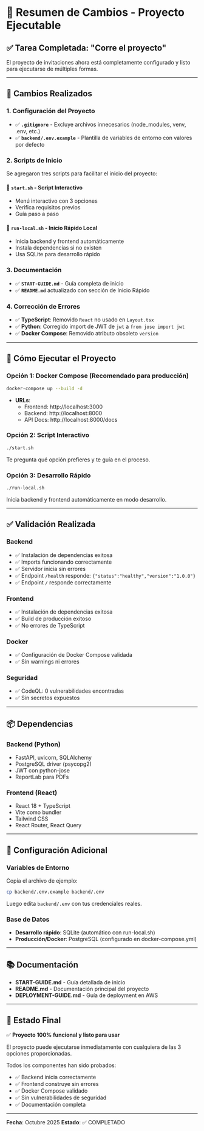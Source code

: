 # 📝 Resumen de Cambios - Proyecto Ejecutable

## ✅ Tarea Completada: "Corre el proyecto"

El proyecto de invitaciones ahora está completamente configurado y listo para ejecutarse de múltiples formas.

---

## 🎯 Cambios Realizados

### 1. Configuración del Proyecto
- ✅ **`.gitignore`** - Excluye archivos innecesarios (node_modules, venv, .env, etc.)
- ✅ **`backend/.env.example`** - Plantilla de variables de entorno con valores por defecto

### 2. Scripts de Inicio
Se agregaron tres scripts para facilitar el inicio del proyecto:

#### 📜 `start.sh` - Script Interactivo
- Menú interactivo con 3 opciones
- Verifica requisitos previos
- Guía paso a paso

#### 🚀 `run-local.sh` - Inicio Rápido Local
- Inicia backend y frontend automáticamente
- Instala dependencias si no existen
- Usa SQLite para desarrollo rápido

### 3. Documentación
- ✅ **`START-GUIDE.md`** - Guía completa de inicio
- ✅ **`README.md`** actualizado con sección de Inicio Rápido

### 4. Corrección de Errores
- ✅ **TypeScript**: Removido `React` no usado en `Layout.tsx`
- ✅ **Python**: Corregido import de JWT de `jwt` a `from jose import jwt`
- ✅ **Docker Compose**: Removido atributo obsoleto `version`

---

## 🚀 Cómo Ejecutar el Proyecto

### Opción 1: Docker Compose (Recomendado para producción)
```bash
docker-compose up --build -d
```
- **URLs**: 
  - Frontend: http://localhost:3000
  - Backend: http://localhost:8000
  - API Docs: http://localhost:8000/docs

### Opción 2: Script Interactivo
```bash
./start.sh
```
Te pregunta qué opción prefieres y te guía en el proceso.

### Opción 3: Desarrollo Rápido
```bash
./run-local.sh
```
Inicia backend y frontend automáticamente en modo desarrollo.

---

## ✅ Validación Realizada

### Backend
- ✅ Instalación de dependencias exitosa
- ✅ Imports funcionando correctamente
- ✅ Servidor inicia sin errores
- ✅ Endpoint `/health` responde: `{"status":"healthy","version":"1.0.0"}`
- ✅ Endpoint `/` responde correctamente

### Frontend
- ✅ Instalación de dependencias exitosa
- ✅ Build de producción exitoso
- ✅ No errores de TypeScript

### Docker
- ✅ Configuración de Docker Compose validada
- ✅ Sin warnings ni errores

### Seguridad
- ✅ CodeQL: 0 vulnerabilidades encontradas
- ✅ Sin secretos expuestos

---

## 📦 Dependencias

### Backend (Python)
- FastAPI, uvicorn, SQLAlchemy
- PostgreSQL driver (psycopg2)
- JWT con python-jose
- ReportLab para PDFs

### Frontend (React)
- React 18 + TypeScript
- Vite como bundler
- Tailwind CSS
- React Router, React Query

---

## 🔧 Configuración Adicional

### Variables de Entorno
Copia el archivo de ejemplo:
```bash
cp backend/.env.example backend/.env
```

Luego edita `backend/.env` con tus credenciales reales.

### Base de Datos
- **Desarrollo rápido**: SQLite (automático con run-local.sh)
- **Producción/Docker**: PostgreSQL (configurado en docker-compose.yml)

---

## 📚 Documentación

- **START-GUIDE.md** - Guía detallada de inicio
- **README.md** - Documentación principal del proyecto
- **DEPLOYMENT-GUIDE.md** - Guía de deployment en AWS

---

## 🎉 Estado Final

✅ **Proyecto 100% funcional y listo para usar**

El proyecto puede ejecutarse inmediatamente con cualquiera de las 3 opciones proporcionadas.

Todos los componentes han sido probados:
- ✅ Backend inicia correctamente
- ✅ Frontend construye sin errores
- ✅ Docker Compose validado
- ✅ Sin vulnerabilidades de seguridad
- ✅ Documentación completa

---

**Fecha**: Octubre 2025
**Estado**: ✅ COMPLETADO
